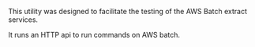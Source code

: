 This utility was designed to facilitate the testing of the AWS Batch extract services.

It runs an HTTP api to run commands on AWS batch.